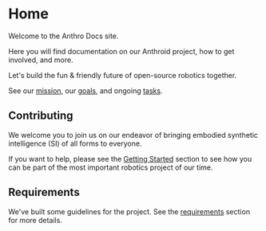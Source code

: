 # Home

Welcome to the Anthro Docs site.

Here you will find documentation on our Anthroid project, how to get involved, and more.

Let's build the fun & friendly future of open-source robotics together.

See our [mission](getting%20started/mission.md), our [goals](goals.md), and ongoing [tasks](progress%20tracker/hardware%20progress.md).

## Contributing

We welcome you to join us on our endeavor of bringing embodied synthetic intelligence (SI) of all forms to everyone.

If you want to help, please see the [Getting Started](getting%20started/roles%20%26%20positions.md) section to see how you can be part of the most important robotics project of our time.

## Requirements 

We've built some guidelines for the project. See the [requirements](requirements/requirements%20and%20guidelines%20overview.md) section for more details.
